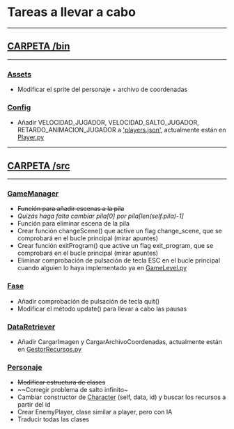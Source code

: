 
# Tareas a llevar a cabo

****

## [CARPETA /bin](bin)

****

### [Assets](bin/assets)
* Modificar el sprite del personaje + archivo de coordenadas

### [Config](bin/config)
* Añadir VELOCIDAD_JUGADOR, VELOCIDAD_SALTO_JUGADOR, RETARDO_ANIMACION_JUGADOR a ['players.json'](bin/config/players.json), actualmente están en [Player.py](src/character/Player.py)

****

## [CARPETA /src](src)

****

### [GameManager](src/control/GameManager.py)
* ~~Función para añadir escenas a la pila~~
* *Quizás haga falta cambiar pila[0] por pila[len(self.pila)-1]*
* Función para eliminar escena de la pila
* Crear función changeScene() que active un flag change_scene, que se comprobará en el bucle principal (mirar apuntes)
* Crear función exitProgram() que active un flag exit_program, que se comprobará en el bucle principal (mirar apuntes)
* Eliminar comprobación de pulsación de tecla ESC en el bucle principal cuando alguien lo haya implementado ya en [GameLevel.py](src/control/GameLevel.py)


### [Fase](src/control/GameLevel.py)
* Añadir comprobación de pulsación de tecla quit()
* Modificar el método update() para llevar a cabo las pausas

### [DataRetriever](src/data/DataRetriever.py)
* Añadir CargarImagen y CargarArchivoCoordenadas, actualmente están en [GestorRecursos.py](src/character/GestorRecursos.py)

### [Personaje](src/character)
* ~~Modificar estructura de clases~~
* ~~Corregir problema de salto infinito~
* Cambiar constructor de [Character](src/character/Character.py) (self, data, id) y buscar los recursos a partir del id
* Crear EnemyPlayer, clase similar a player, pero con IA
* Traducir todas las clases


